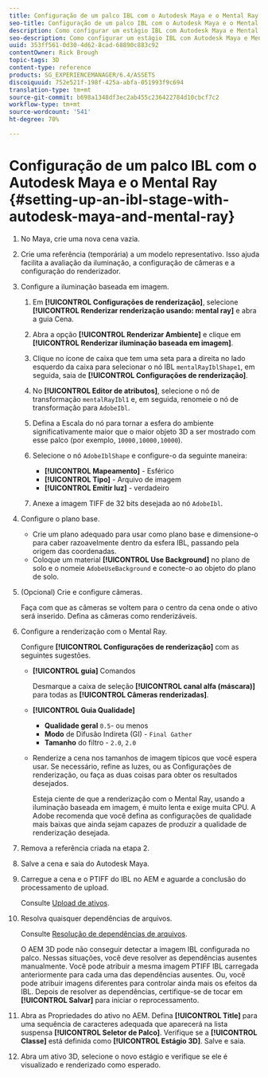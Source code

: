 ```yaml
---
title: Configuração de um palco IBL com o Autodesk Maya e o Mental Ray
seo-title: Configuração de um palco IBL com o Autodesk Maya e o Mental Ray
description: Como configurar um estágio IBL com Autodesk Maya e Mental Ray
seo-description: Como configurar um estágio IBL com Autodesk Maya e Mental Ray
uuid: 353ff561-0d30-4d62-8cad-68890c883c92
contentOwner: Rick Brough
topic-tags: 3D
content-type: reference
products: SG_EXPERIENCEMANAGER/6.4/ASSETS
discoiquuid: 752e521f-198f-425a-abfa-051993f9c694
translation-type: tm+mt
source-git-commit: b698a1348df3ec2ab455c236422784d10cbcf7c2
workflow-type: tm+mt
source-wordcount: '541'
ht-degree: 70%

---
```



# Configuração de um palco IBL com o Autodesk Maya e o Mental Ray {#setting-up-an-ibl-stage-with-autodesk-maya-and-mental-ray}

1. No Maya, crie uma nova cena vazia.

1. Crie uma referência (temporária) a um modelo representativo. Isso ajuda facilita a avaliação da iluminação, a configuração de câmeras e a configuração do renderizador.
1. Configure a iluminação baseada em imagem.

   1. Em **[!UICONTROL Configurações de renderização]**, selecione **[!UICONTROL Renderizar renderização usando: mental ray]** e abra a guia Cena.
   1. Abra a opção **[!UICONTROL Renderizar Ambiente]** e clique em **[!UICONTROL Renderizar iluminação baseada em imagem]**.
   1. Clique no ícone de caixa que tem uma seta para a direita no lado esquerdo da caixa para selecionar o nó IBL `mentalRayIblShape1`, em seguida, saia de **[!UICONTROL Configurações de renderização]**.
   1. No **[!UICONTROL Editor de atributos]**, selecione o nó de transformação `mentalRayIbl1` e, em seguida, renomeie o nó de transformação para `AdobeIbl`.
   1. Defina a Escala do nó para tornar a esfera do ambiente significativamente maior que o maior objeto 3D a ser mostrado com esse palco (por exemplo, `10000,10000,10000`).
   1. Selecione o nó `AdobeIblShape` e configure-o da seguinte maneira:

      * **[!UICONTROL Mapeamento]** - Esférico
      * **[!UICONTROL Tipo]** - Arquivo de imagem
      * **[!UICONTROL Emitir luz]** - verdadeiro
   1. Anexe a imagem TIFF de 32 bits desejada ao nó `AdobeIbl`.


1. Configure o plano base.

   * Crie um plano adequado para usar como plano base e dimensione-o para caber razoavelmente dentro da esfera IBL, passando pela origem das coordenadas.
   * Coloque um material **[!UICONTROL Use Background]** no plano de solo e o nomeie `AdobeUseBackground` e conecte-o ao objeto do plano de solo.

1. (Opcional) Crie e configure câmeras.

   Faça com que as câmeras se voltem para o centro da cena onde o ativo será inserido. Defina as câmeras como renderizáveis.

1. Configure a renderização com o Mental Ray.

   Configure **[!UICONTROL Configurações de renderização]** com as seguintes sugestões.

   * **[!UICONTROL guia]** Comandos

      Desmarque a caixa de seleção **[!UICONTROL canal alfa (máscara)]** para todas as **[!UICONTROL Câmeras renderizadas]**.

   * **[!UICONTROL Guia Qualidade]**

      * **Qualidade geral** `0.5`-   ou menos
      * **Modo**  de Difusão Indireta (GI) -  `Final Gather`
      * **Tamanho**  do filtro -  `2.0`,  `2.0`
   * Renderize a cena nos tamanhos de imagem típicos que você espera usar. Se necessário, refine as luzes, ou as Configurações de renderização, ou faça as duas coisas para obter os resultados desejados.

      Esteja ciente de que a renderização com o Mental Ray, usando a iluminação baseada em imagem, é muito lenta e exige muita CPU. A Adobe recomenda que você defina as configurações de qualidade mais baixas que ainda sejam capazes de produzir a qualidade de renderização desejada.


1. Remova a referência criada na etapa 2.

1. Salve a cena e saia do Autodesk Maya.

1. Carregue a cena e o PTIFF do IBL no AEM e aguarde a conclusão do processamento de upload.

   Consulte [Upload de ativos](managing-assets-touch-ui.md#uploading-assets).

1. Resolva quaisquer dependências de arquivos.

   Consulte [Resolução de dependências de arquivos](resolve-file-dependencies.md).

   O AEM 3D pode não conseguir detectar a imagem IBL configurada no palco. Nessas situações, você deve resolver as dependências ausentes manualmente. Você pode atribuir a mesma imagem PTIFF IBL carregada anteriormente para cada uma das dependências ausentes. Ou, você pode atribuir imagens diferentes para controlar ainda mais os efeitos da IBL. Depois de resolver as dependências, certifique-se de tocar em **[!UICONTROL Salvar]** para iniciar o reprocessamento.

1. Abra as Propriedades do ativo no AEM. Defina **[!UICONTROL Title]** para uma sequência de caracteres adequada que aparecerá na lista suspensa **[!UICONTROL Seletor de Palco]**. Verifique se a **[!UICONTROL Classe]** está definida como **[!UICONTROL Estágio 3D]**. Salve e saia.

1. Abra um ativo 3D, selecione o novo estágio e verifique se ele é visualizado e renderizado como esperado.

